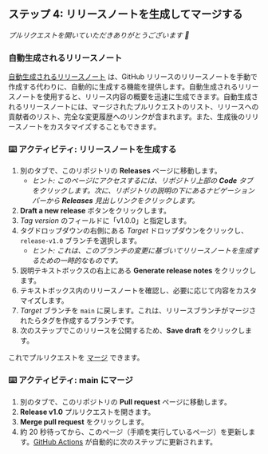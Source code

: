 <!--
<<< 著者メモ: ステップ 4 >>>
前のステップを完了したことを確認することから、このステップを開始します。
用語を定義し、docs.github.com へのリンクを設定します。
-->

## ステップ 4: リリースノートを生成してマージする

_プルリクエストを開いていただきありがとうございます :dancer:_

### 自動生成されるリリースノート

[自動生成されるリリースノート](https://docs.github.com/en/repositories/releasing-projects-on-github/automatically-generated-release-notes) は、GitHub リリースのリリースノートを手動で作成する代わりに、自動的に生成する機能を提供します。自動生成されるリリースノートを使用すると、リリース内容の概要を迅速に生成できます。自動生成されるリリースノートには、マージされたプルリクエストのリスト、リリースへの貢献者のリスト、完全な変更履歴へのリンクが含まれます。また、生成後のリリースノートをカスタマイズすることもできます。

### :keyboard: アクティビティ: リリースノートを生成する

1. 別のタブで、このリポジトリの **Releases** ページに移動します。
   - _ヒント: このページにアクセスするには、リポジトリ上部の **Code** タブをクリックします。次に、リポジトリの説明の下にあるナビゲーションバーから **Releases** 見出しリンクをクリックします。_
2. **Draft a new release** ボタンをクリックします。
3. _Tag version_ のフィールドに「v1.0.0」と指定します。
4. タグドロップダウンの右側にある _Target_ ドロップダウンをクリックし、`release-v1.0` ブランチを選択します。
   - _ヒント: これは、このブランチの変更に基づいてリリースノートを生成するための一時的なものです。_
5. 説明テキストボックスの右上にある **Generate release notes** をクリックします。
6. テキストボックス内のリリースノートを確認し、必要に応じて内容をカスタマイズします。
7. _Target_ ブランチを `main` に戻します。これは、リリースブランチがマージされたらタグを作成するブランチです。
8. 次のステップでこのリリースを公開するため、**Save draft** をクリックします。

これでプルリクエストを [マージ](https://docs.github.com/en/get-started/quickstart/github-glossary#merge) できます。

### :keyboard: アクティビティ: main にマージ

1. 別のタブで、このリポジトリの **Pull request** ページに移動します。
1. **Release v1.0** プルリクエストを開きます。
1. **Merge pull request** をクリックします。
1. 約 20 秒待ってから、このページ（手順を実行しているページ）を更新します。[GitHub Actions](https://docs.github.com/en/actions) が自動的に次のステップに更新されます。